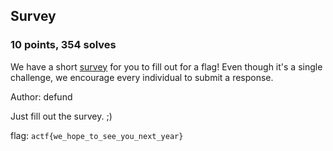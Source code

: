 ## Survey
### 10 points, 354 solves
We have a short <a href='https://forms.gle/72by8ViMv3yM9JeU6'>survey</a> for you to fill out for a flag! Even though it's a single challenge, we encourage every individual to submit a response.

Author: defund

Just fill out the survey. ;)

flag: `actf{we_hope_to_see_you_next_year}`

